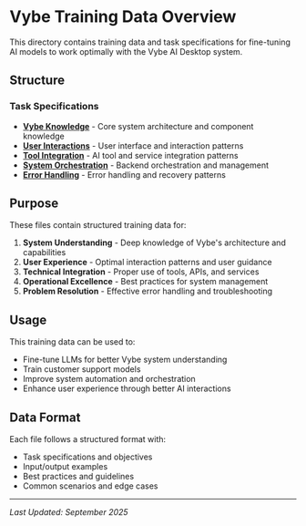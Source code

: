 # Vybe Training Data Overview

This directory contains training data and task specifications for fine-tuning AI models to work optimally with the Vybe AI Desktop system.

## Structure

### Task Specifications
- **[Vybe Knowledge](vybe_knowledge.txt)** - Core system architecture and component knowledge
- **[User Interactions](user_interactions.txt)** - User interface and interaction patterns
- **[Tool Integration](tool_integration.txt)** - AI tool and service integration patterns
- **[System Orchestration](system_orchestration.txt)** - Backend orchestration and management
- **[Error Handling](error_handling.txt)** - Error handling and recovery patterns

## Purpose

These files contain structured training data for:

1. **System Understanding** - Deep knowledge of Vybe's architecture and capabilities
2. **User Experience** - Optimal interaction patterns and user guidance
3. **Technical Integration** - Proper use of tools, APIs, and services
4. **Operational Excellence** - Best practices for system management
5. **Problem Resolution** - Effective error handling and troubleshooting

## Usage

This training data can be used to:
- Fine-tune LLMs for better Vybe system understanding
- Train customer support models
- Improve system automation and orchestration
- Enhance user experience through better AI interactions

## Data Format

Each file follows a structured format with:
- Task specifications and objectives
- Input/output examples
- Best practices and guidelines
- Common scenarios and edge cases

---
*Last Updated: September 2025*
